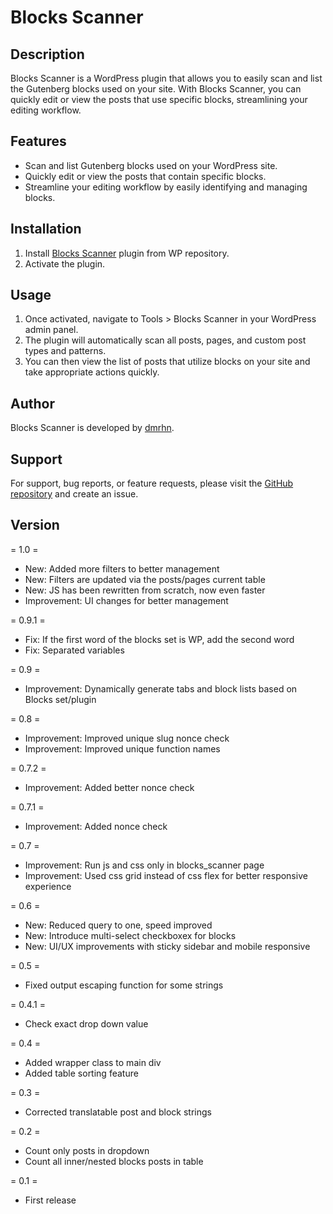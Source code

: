 # Blocks Scanner

## Description
Blocks Scanner is a WordPress plugin that allows you to easily scan and list the Gutenberg blocks used on your site. With Blocks Scanner, you can quickly edit or view the posts that use specific blocks, streamlining your editing workflow.

## Features
- Scan and list Gutenberg blocks used on your WordPress site.
- Quickly edit or view the posts that contain specific blocks.
- Streamline your editing workflow by easily identifying and managing blocks.

## Installation
1. Install [Blocks Scanner](https://wordpress.org/plugins/blocks-scanner/) plugin from WP repository.
2. Activate the plugin.

## Usage
1. Once activated, navigate to Tools > Blocks Scanner in your WordPress admin panel.
2. The plugin will automatically scan all posts, pages, and custom post types and patterns.
3. You can then view the list of posts that utilize blocks on your site and take appropriate actions quickly.

## Author
Blocks Scanner is developed by [dmrhn](https://dmrhn.com).

## Support
For support, bug reports, or feature requests, please visit the [GitHub repository](https://github.com/tdmrhn/blocks-scanner) and create an issue.

## Version

= 1.0 =
* New: Added more filters to better management
* New: Filters are updated via the posts/pages current table
* New: JS has been rewritten from scratch, now even faster
* Improvement: UI changes for better management
  
= 0.9.1 =
* Fix: If the first word of the blocks set is WP, add the second word
* Fix: Separated variables
  
= 0.9 =
* Improvement: Dynamically generate tabs and block lists based on Blocks set/plugin
  
= 0.8 =
* Improvement: Improved unique slug nonce check
* Improvement: Improved unique function names
  
= 0.7.2 =
* Improvement: Added better nonce check
  
= 0.7.1 =
* Improvement: Added nonce check
  
= 0.7 =
* Improvement: Run js and css only in blocks_scanner page 
* Improvement: Used css grid instead of css flex for better responsive experience

= 0.6 =
* New: Reduced query to one, speed improved
* New: Introduce multi-select checkboxex for blocks
* New: UI/UX improvements with sticky sidebar and mobile responsive
  
= 0.5 =
* Fixed output escaping function for some strings

= 0.4.1 =
* Check exact drop down value

= 0.4 =
* Added wrapper class to main div
* Added table sorting feature

= 0.3 =
* Corrected translatable post and block strings

= 0.2 =
* Count only posts in dropdown
* Count all inner/nested blocks posts in table

= 0.1 =
* First release

